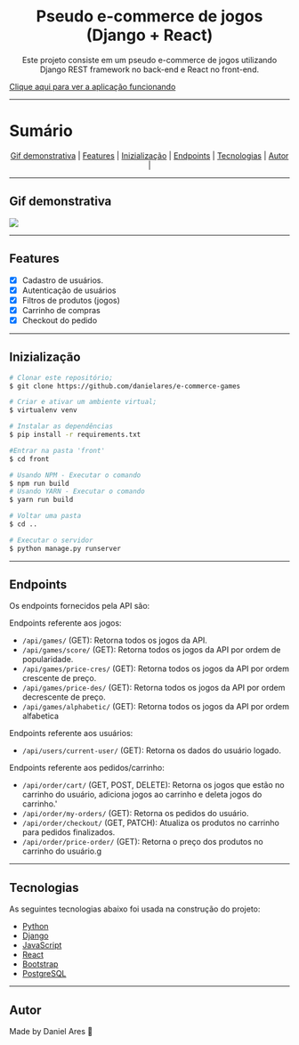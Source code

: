 <strong><h1 align='center'>Pseudo e-commerce de jogos (Django + React)</h1></strong>

<p align='center'>Este projeto consiste em um pseudo e-commerce de jogos utilizando Django REST framework no back-end e React no front-end.</p>

<p><a href='https://ecommerce-jogos-wick.herokuapp.com/'>Clique aqui para ver a aplicação funcionando</a></p>

<hr>

# Sumário

<p align='center'>
<a href='#Gif demonstrativa'>Gif demonstrativa</a> |
<a href='#Feature'>Features</a>  |
<a href='#Inizialização'>Inizialização</a> |
<a href='#Endpoints'>Endpoints</a> |
<a href='#Tecnologias'>Tecnologias</a> |
<a href='#Autor'>Autor</a> |
</p>

<hr>

## Gif demonstrativa

<img src='./static/ecommerce2.gif'>

<hr>

 ## Features

- [x] Cadastro de usuários.
- [x] Autenticação de usuários 
- [x] Filtros de produtos (jogos)
- [x] Carrinho de compras
- [x] Checkout do pedido

<hr>

## Inizialização
```bash
# Clonar este repositório;
$ git clone https://github.com/danielares/e-commerce-games

# Criar e ativar um ambiente virtual;
$ virtualenv venv

# Instalar as dependências 
$ pip install -r requirements.txt

#Entrar na pasta 'front' 
$ cd front

# Usando NPM - Executar o comando 
$ npm run build
# Usando YARN - Executar o comando 
$ yarn run build

# Voltar uma pasta
$ cd ..

# Executar o servidor
$ python manage.py runserver
```

<hr>

## Endpoints

Os endpoints fornecidos pela API são: 

Endpoints referente aos jogos:
- `/api/games/` (GET): Retorna todos os jogos da API.
- `/api/games/score/` (GET): Retorna todos os jogos da API por ordem de popularidade.
- `/api/games/price-cres/` (GET): Retorna todos os jogos da API por ordem crescente de preço.
- `/api/games/price-des/` (GET): Retorna todos os jogos da API por ordem decrescente de preço.
- `/api/games/alphabetic/` (GET): Retorna todos os jogos da API por ordem alfabetica

Endpoints referente aos usuários:
- `/api/users/current-user/` (GET): Retorna os dados do usuário logado.

Endpoints referente aos pedidos/carrinho:
- `/api/order/cart/` (GET, POST, DELETE): Retorna os jogos que estão no carrinho do usuário, adiciona jogos ao carrinho e deleta jogos do carrinho.'
- `/api/order/my-orders/` (GET): Retorna os pedidos do usuário.
- `/api/order/checkout/` (GET, PATCH): Atualiza os produtos no carrinho para pedidos finalizados.
- `/api/order/price-order/` (GET): Retorna o preço dos produtos no carrinho do usuário.g

<hr>

## Tecnologias
As seguintes tecnologias abaixo foi usada na construção do projeto:

- <a href='https://www.python.org/'>Python</a>
- <a href='https://www.djangoproject.com/'>Django</a>
- <a href='https://www.javascript.com/'>JavaScript</a>
- <a href='https://pt-br.reactjs.org/'>React</a>
- <a href='https://getbootstrap.com/'>Bootstrap</a>
- <a href='https://www.postgresql.org/'>PostgreSQL</a>

<hr>

## Autor
Made by Daniel Ares 👋